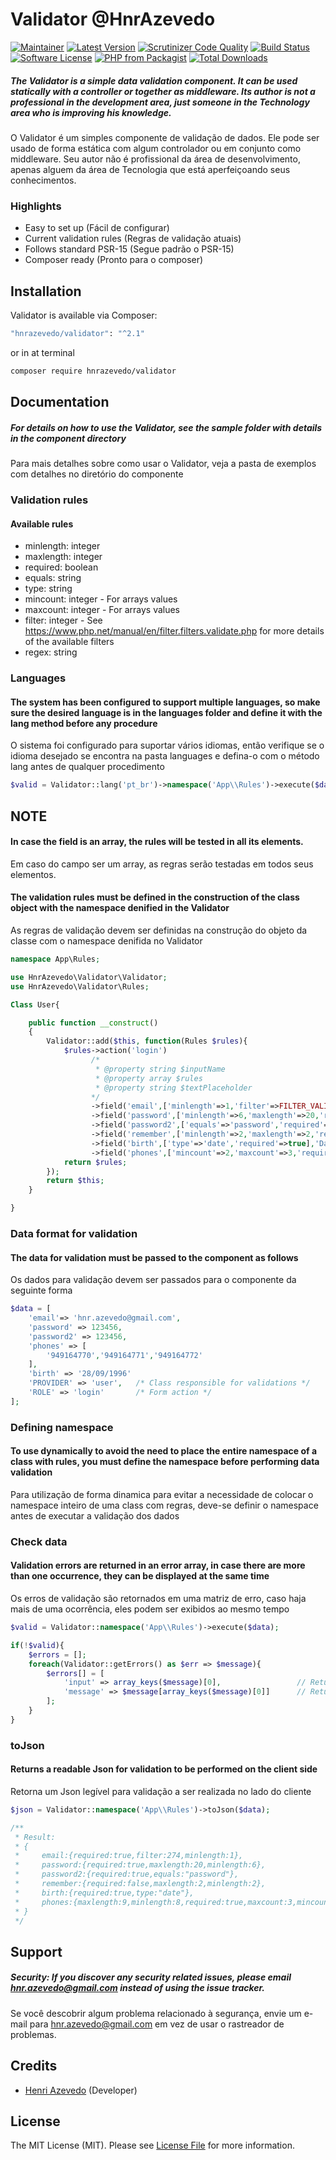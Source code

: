 ﻿# Validator @HnrAzevedo

[![Maintainer](https://img.shields.io/badge/maintainer-@hnrazevedo-blue?style=flat-square)](https://github.com/hnrazevedo)
[![Latest Version](https://img.shields.io/github/v/tag/hnrazevedo/validator?label=version&style=flat-square)](https://github.com/hnrazevedo/Validator/releases)
[![Scrutinizer Code Quality](https://img.shields.io/scrutinizer/quality/g/hnrazevedo/validator?style=flat-square)](https://scrutinizer-ci.com/g/hnrazevedo/Validator/?branch=master)
[![Build Status](https://img.shields.io/scrutinizer/build/g/hnrazevedo/validator?style=flat-square)](https://scrutinizer-ci.com/g/hnrazevedo/Validator/build-status/master)
[![Software License](https://img.shields.io/badge/license-MIT-brightgreen.svg?style=flat-square)](LICENSE.md)
[![PHP from Packagist](https://img.shields.io/packagist/php-v/hnrazevedo/validator?style=flat-square)](https://packagist.org/packages/hnrazevedo/validator)
[![Total Downloads](https://img.shields.io/packagist/dt/hnrazevedo/validator?style=flat-square)](https://packagist.org/packages/hnrazevedo/validator)


##### The Validator is a simple data validation component. It can be used statically with a controller or together as middleware. Its author is not a professional in the development area, just someone in the Technology area who is improving his knowledge.

O Validator é um simples componente de validação de dados. Ele pode ser usado de forma estática com algum controlador ou em conjunto como middleware. Seu autor não é profissional da área de desenvolvimento, apenas alguem da área de Tecnologia que está aperfeiçoando seus conhecimentos.

### Highlights

- Easy to set up (Fácil de configurar)
- Current validation rules (Regras de validação atuais)
- Follows standard PSR-15 (Segue padrão o PSR-15)
- Composer ready (Pronto para o composer)

## Installation

Validator is available via Composer:

```bash 
"hnrazevedo/validator": "^2.1"
```

or in at terminal

```bash
composer require hnrazevedo/validator
```

## Documentation

##### For details on how to use the Validator, see the sample folder with details in the component directory
Para mais detalhes sobre como usar o Validator, veja a pasta de exemplos com detalhes no diretório do componente

### Validation rules

#### Available rules

- minlength: integer
- maxlength: integer
- required: boolean
- equals: string
- type: string
- mincount: integer - For arrays values
- maxcount: integer - For arrays values
- filter: integer - See https://www.php.net/manual/en/filter.filters.validate.php for more details of the available filters 
- regex: string

### Languages

#### The system has been configured to support multiple languages, so make sure the desired language is in the languages folder and define it with the lang method before any procedure
O sistema foi configurado para suportar vários idiomas, então verifique se o idioma desejado se encontra na pasta languages e defina-o com o método lang antes de qualquer procedimento

```php
$valid = Validator::lang('pt_br')->namespace('App\\Rules')->execute($data);
```

## NOTE

#### In case the field is an array, the rules will be tested in all its elements.
Em caso do campo ser um array, as regras serão testadas em todos seus elementos.

#### The validation rules must be defined in the construction of the class object with the namespace denified in the Validator
As regras de validação devem ser definidas na construção do objeto da classe com o namespace denifida no Validator

```php
namespace App\Rules;

use HnrAzevedo\Validator\Validator;
use HnrAzevedo\Validator\Rules;

Class User{

    public function __construct()
    {
        Validator::add($this, function(Rules $rules){
            $rules->action('login')
                  /*
                   * @property string $inputName
                   * @property array $rules
                   * @property string $textPlaceholder
                  */
                  ->field('email',['minlength'=>1,'filter'=>FILTER_VALIDATE_EMAIL,'required'=>true],'Email address')
                  ->field('password',['minlength'=>6,'maxlength'=>20,'required'=>true],'Password')
                  ->field('password2',['equals'=>'password','required'=>true],'Confirm password')
                  ->field('remember',['minlength'=>2,'maxlength'=>2,'required'=>false])
                  ->field('birth',['type'=>'date','required'=>true],'Date of birth')
                  ->field('phones',['mincount'=>2,'maxcount'=>3,'required'=>true,'minlength'=>8,'maxlength'=>9]);
            return $rules;
        });
        return $this;
    }

}
```

### Data format for validation

#### The data for validation must be passed to the component as follows
Os dados para validação devem ser passados ​​para o componente da seguinte forma

```php
$data = [
    'email'=> 'hnr.azevedo@gmail.com',
    'password' => 123456,
    'password2' => 123456,
    'phones' => [
        '949164770','949164771','949164772'
    ],
    'birth' => '28/09/1996' 
    'PROVIDER' => 'user',   /* Class responsible for validations */
    'ROLE' => 'login'       /* Form action */
];
```

### Defining namespace

#### To use dynamically to avoid the need to place the entire namespace of a class with rules, you must define the namespace before performing data validation
Para utilização de forma dinamica para evitar a necessidade de colocar o namespace inteiro de uma class com regras, deve-se definir o namespace antes de executar a validação dos dados

### Check data

#### Validation errors are returned in an error array, in case there are more than one occurrence, they can be displayed at the same time
Os erros de validação são retornados em uma matriz de erro, caso haja mais de uma ocorrência, eles podem ser exibidos ao mesmo tempo

```php
$valid = Validator::namespace('App\\Rules')->execute($data);

if(!$valid){
    $errors = [];
    foreach(Validator::getErrors() as $err => $message){
        $errors[] = [
            'input' => array_keys($message)[0],                 // Return name input error
            'message' => $message[array_keys($message)[0]]      // Return message error
        ];
    }
}
```

### toJson

#### Returns a readable Json for validation to be performed on the client side
Retorna um Json legível para validação a ser realizada no lado do cliente

```php
$json = Validator::namespace('App\\Rules')->toJson($data);

/**
 * Result:
 * {
 *     email:{required:true,filter:274,minlength:1},
 *     password:{required:true,maxlength:20,minlength:6},
 *     password2:{required:true,equals:"password"},
 *     remember:{required:false,maxlength:2,minlength:2},
 *     birth:{required:true,type:"date"},
 *     phones:{maxlength:9,minlength:8,required:true,maxcount:3,mincount:2}
 * }
 */
```

## Support

##### Security: If you discover any security related issues, please email hnr.azevedo@gmail.com instead of using the issue tracker.
Se você descobrir algum problema relacionado à segurança, envie um e-mail para hnr.azevedo@gmail.com em vez de usar o rastreador de problemas.

## Credits

- [Henri Azevedo](https://github.com/hnrazevedo) (Developer)

## License

The MIT License (MIT). Please see [License File](https://github.com/hnrazevedo/Validator/blob/master/LICENSE.md) for more information.